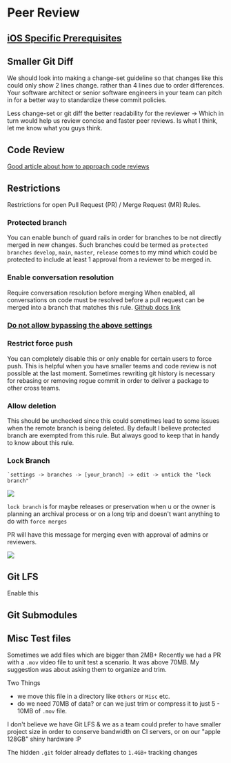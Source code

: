 # Peer Review

## [iOS Specific Prerequisites](prerequisite_iOS.md)

## Smaller Git Diff

We should look into making a change-set guideline so that changes like this could only show 2 lines change. rather than 4 lines due to order differences.
Your software architect or senior software engineers in your team can pitch in for a better way to standardize these commit policies.

Less change-set or git diff the better readability for the reviewer -> Which in turn would help us review concise and faster peer reviews. Is what I think, let me know what you guys think.   

## Code Review

[Good article about how to approach code reviews](https://mtlynch.io/human-code-reviews-1/)

## Restrictions

Restrictions for open Pull Request (PR) / Merge Request (MR) Rules.

### Protected branch

You can enable bunch of guard rails in order for branches to be not directly merged in new changes.
Such branches could be termed as `protected branches`
`develop`, `main`, `master`, `release` comes to my mind which could be protected to include at least 1 approval from a reviewer to be merged in.

### Enable conversation resolution

Require conversation resolution before merging
When enabled, all conversations on code must be resolved before a pull request can be merged into a branch that matches this rule. 
[Github docs link](https://docs.github.com/en/repositories/configuring-branches-and-merges-in-your-repository/managing-protected-branches/about-protected-branches#require-conversation-resolution-before-merging)

### [Do not allow bypassing the above settings](https://docs.github.com/en/repositories/configuring-branches-and-merges-in-your-repository/managing-protected-branches/about-protected-branches#do-not-allow-bypassing-the-above-settings)

### Restrict force push

You can completely disable this or only enable for certain users to force push. This is helpful when you have smaller teams and code review is not possible at the last moment. Sometimes rewriting git history is necessary for rebasing or removing rogue commit in order to deliver a package to other cross teams.

### Allow deletion

This should be unchecked since this could sometimes lead to some issues when the remote branch is being deleted. By default I believe protected branch are exempted from this rule. But always good to keep that in handy to know about this rule.


### Lock Branch

```config
`settings -> branches -> [your_branch] -> edit -> untick the "lock branch"`
```

![](Pasted%20image%2020240626110517.png)

`lock branch` is for maybe releases or preservation when u or the owner is planning an archival process or on a long trip and doesn't want anything to do with `force merges`

PR will have this message for merging even with approval of admins or reviewers.

![](Pasted%20image%2020240626110638.png)


## Git LFS

Enable this 


## Git Submodules


## Misc Test files

Sometimes we add files which are bigger than 2MB+
Recently we had a PR with a `.mov` video file to unit test a scenario.
It was above 70MB.
My suggestion was about asking them to organize and trim.

Two Things
- we move this file in a directory like `Others` or `Misc` etc. 
- do we need 70MB of data? or can we just trim or compress it to just 5 - 10MB of `.mov` file. 

I don't believe we have Git LFS & we as a team could prefer to have smaller project size in order to conserve bandwidth on CI servers, or on our "apple 128GB" shiny hardware :P 

The hidden `.git` folder already deflates to `1.4GB+` tracking changes